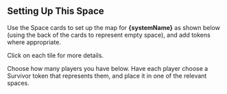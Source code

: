 ## Setting Up This Space

Use the Space cards to set up the map for __{systemName}__ as shown below (using the back of the cards to represent empty space), and add tokens where appropriate.

Click on each tile for more details.

Choose how many players you have below. Have each player choose a Survivor token that represents them, and place it in one of the relevant spaces.
